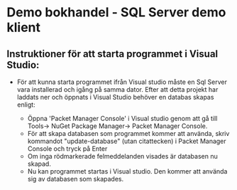 # Demo bokhandel - SQL Server demo klient
## Instruktioner för att starta programmet i Visual Studio:
- För att kunna starta programmet ifrån Visual studio måste en Sql Server vara installerad och igång på samma dator. Efter att detta projekt har laddats ner och öppnats i Visual Studio behöver en databas skapas enligt:

  - Öppna 'Packet Manager Console' i Visual studio genom att gå till Tools-> NuGet Package Manager-> Packet Manager Console.
  - För att skapa databasen som programmet kommer att använda, skriv kommandot "update-database" (utan citattecken) i Packet Manager Console och tryck på Enter
  - Om inga rödmarkerade felmeddelanden visades är databasen nu skapad.
  - Nu kan programmet startas i Visual studio. Den kommer att använda sig av databasen som skapades.
